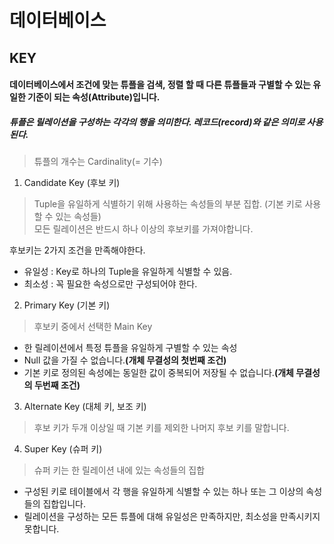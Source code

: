 # 데이터베이스


## KEY 

#### 데이터베이스에서 조건에 맞는 튜플을 검색, 정렬 할 때 다른 튜플들과 구별할 수 있는 유일한 기준이 되는 속성(Attribute)입니다.


##### 튜플은 릴레이션을 구성하는 각각의 행을 의미한다. 레코드(record)와 같은 의미로 사용된다. 
> 튜플의 개수는 Cardinality(= 기수)
           

1. Candidate Key (후보 키)
> Tuple을 유일하게 식별하기 위해 사용하는 속성들의 부분 집합. (기본 키로 사용할 수 있는 속성들) <br>
모든 릴레이션은 반드시 하나 이상의 후보키를 가져야합니다.

후보키는 2가지 조건을 만족해야한다.

* 유일성 : Key로 하나의 Tuple을 유일하게 식별할 수 있음.
* 최소성 : 꼭 필요한 속성으로만 구성되어야 한다.


2. Primary Key (기본 키)
>  후보키 중에서 선택한 Main Key
* 한 릴레이션에서 특정 튜플을 유일하게 구별할 수 있는 속성
* Null 값을 가질 수 없습니다.**(개체 무결성의 첫번째 조건)**
* 기본 키로 정의된 속성에는 동일한 값이 중복되어 저장될 수 없습니다.**(개체 무결성의 두번째 조건)**


3. Alternate Key (대체 키, 보조 키)
> 후보 키가 두개 이상일 때 기본 키를 제외한 나머지 후보 키를 말합니다.

4. Super Key (슈퍼 키)
> 슈퍼 키는 한 릴레이션 내에 있는 속성들의 집합

* 구성된 키로 테이블에서 각 행을 유일하게 식별할 수 있는 하나 또는 그 이상의 속성들의 집합입니다.
* 릴레이션을 구성하는 모든 튜플에 대해 유일성은 만족하지만, 최소성을 만족시키지 못합니다.


